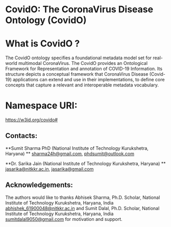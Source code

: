 # CovidO: The CoronaVirus Disease Ontology (CovidO)

# What is CovidO ?
The CovidO ontology specifies a foundational metadata model set for real-world multimodal CoronaVirus. The CovidO provides an Ontological Framework for Representation and annotation of COVID-19 Information. 
Its structure depicts a conceptual framework that CoronaVirus Disease (Covid-19) applications can extend and use in their implementations, to define core concepts that capture a relevant and interoperable metadata vocabulary.
# Namespace URI:
https://w3id.org/covido#

## Contacts:
**Sumit Sharma PhD (National Institute of Technology Kurukshetra, Haryana) **
<sharma24h@gmail.com>, <phdsumit@outlook.com>

**Dr. Sarika Jain (National Institute of Technology Kurukshetra, Haryana) **
<jasarika@nitkkr.ac.in>, <jasarika@gmail.com>

## Acknowledgements:
The authors would like to thanks Abhisek Sharma, Ph.D. Scholar, National Institute of Technology Kurukshetra, Haryana, India abhishek_61900048@nitkkr.ac.in
and
Sumit Dalal, Ph.D. Scholar, National Institute of Technology Kurukshetra, Haryana, India sumitdalal9050@gmail.com
for motivation and support.
